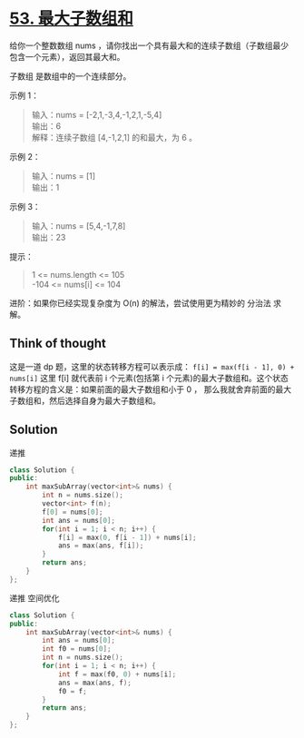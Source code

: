 # [53. 最大子数组和](https://leetcode.cn/problems/maximum-subarray/description/)

给你一个整数数组 nums ，请你找出一个具有最大和的连续子数组（子数组最少包含一个元素），返回其最大和。

子数组
是数组中的一个连续部分。

 

示例 1：

> 输入：nums = [-2,1,-3,4,-1,2,1,-5,4]  
> 输出：6  
> 解释：连续子数组 [4,-1,2,1] 的和最大，为 6 。

示例 2：

> 输入：nums = [1]  
> 输出：1

示例 3：

> 输入：nums = [5,4,-1,7,8]  
> 输出：23  
 

提示：

> 1 <= nums.length <= 105  
> -104 <= nums[i] <= 104  
 

进阶：如果你已经实现复杂度为 O(n) 的解法，尝试使用更为精妙的 分治法 求解。

## Think of thought

这是一道 dp 题，这里的状态转移方程可以表示成： ` f[i] = max(f[i - 1], 0) + nums[i] ` 这里 f[i] 就代表前 i 个元素(包括第 i 个元素)的最大子数组和。这个状态转移方程的含义是：如果前面的最大子数组和小于 0 ，
那么我就舍弃前面的最大子数组和，然后选择自身为最大子数组和。

## Solution

递推
```cpp
class Solution {
public:
    int maxSubArray(vector<int>& nums) {
        int n = nums.size();
        vector<int> f(n);
        f[0] = nums[0];
        int ans = nums[0];
        for(int i = 1; i < n; i++) {
            f[i] = max(0, f[i - 1]) + nums[i];
            ans = max(ans, f[i]);
        }
        return ans;
    }
};
```
递推 空间优化
```cpp
class Solution {
public:
    int maxSubArray(vector<int>& nums) {
        int ans = nums[0];
        int f0 = nums[0];
        int n = nums.size();
        for(int i = 1; i < n; i++) {
            int f = max(f0, 0) + nums[i];
            ans = max(ans, f);
            f0 = f;
        }
        return ans;
    }
};
```
